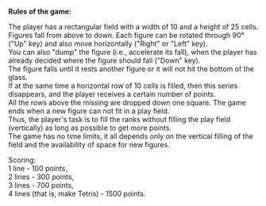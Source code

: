 ﻿**Rules of the game:**  

The player has a rectangular field with a width of 10 and a height of 25 cells.  
Figures fall from above to down. Each figure can be rotated through 90° ("Up" key) and also move horizontally ("Right" or "Left" key).  
You can also "dump" the figure (i.e., accelerate its fall), when the player has already decided where the figure should fall ("Down" key).  
The figure falls until it rests another figure or it will not hit the bottom of the glass.  
If at the same time a horizontal row of 10 cells is filled, then this series disappears, and the player receives a certain number of points.  
All the rows above the missing are dropped down one square. The game ends when a new figure can not fit in a play field.  
Thus, the player's task is to fill the ranks without filling the play field (vertically) as long as possible to get more points.  
The game has no time limits, it all depends only on the vertical filling of the field and the availability of space for new figures.  

Scoring:  
1 line - 100 points,  
2 lines - 300 points,  
3 lines - 700 points,  
4 lines (that is, make Tetris) - 1500 points.  